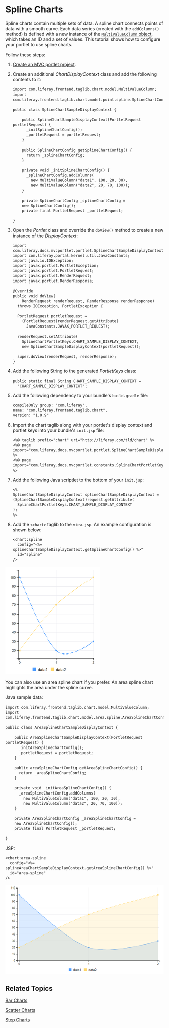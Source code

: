 # Spline Charts [](id=spline-charts)

Spline charts contain multiple sets of data. A spline chart connects points of 
data with a smooth curve. Each data series 
(created with the `addColumns()` method) is defined with a new instance of the 
[`MultiValueColumn` object](@app-ref@/foundation/latest/javadocs/com/liferay/frontend/taglib/chart/model/MultiValueColumn.html), 
which takes an ID and a set of values. This tutorial shows how to configure your 
portlet to use spline charts. 

Follow these steps:

1.  [Create an MVC portlet project](/develop/reference/-/knowledge_base/7-1/using-the-mvc-portlet-template).

2.  Create an additional *ChartDisplayContext* class and add the following 
    contents to it:

        import com.liferay.frontend.taglib.chart.model.MultiValueColumn;
        import com.liferay.frontend.taglib.chart.model.point.spline.SplineChartConfig;

        public class SplineChartSampleDisplayContext {

            public SplineChartSampleDisplayContext(PortletRequest portletRequest) {
              _initSplineChartConfig();
              _portletRequest = portletRequest;
            }

            public SplineChartConfig getSplineChartConfig() {
              return _splineChartConfig;
            }

            private void _initSplineChartConfig() {
              _splineChartConfig.addColumns(
                new MultiValueColumn("data1", 100, 20, 30),
                new MultiValueColumn("data2", 20, 70, 100));
            }

            private SplineChartConfig _splineChartConfig = 
            new SplineChartConfig();
            private final PortletRequest _portletRequest;

        }

3.  Open the *Portlet* class and override the `doView()` method to create a new 
    instance of the *DisplayContext*:

        import com.liferay.docs.mvcportlet.portlet.SplineChartSampleDisplayContext;
        import com.liferay.portal.kernel.util.JavaConstants;
        import java.io.IOException;
        import javax.portlet.PortletException;
        import javax.portlet.PortletRequest;
        import javax.portlet.RenderRequest;
        import javax.portlet.RenderResponse;

        @Override
        public void doView(
            RenderRequest renderRequest, RenderResponse renderResponse)
          throws IOException, PortletException {

          PortletRequest portletRequest =
            (PortletRequest)renderRequest.getAttribute(
              JavaConstants.JAVAX_PORTLET_REQUEST);

          renderRequest.setAttribute(
            SplineChartPortletKeys.CHART_SAMPLE_DISPLAY_CONTEXT,
            new SplineChartSampleDisplayContext(portletRequest));

          super.doView(renderRequest, renderResponse);
        }

4.  Add the following String to the generated *PortletKeys* class:

        public static final String CHART_SAMPLE_DISPLAY_CONTEXT =
          "CHART_SAMPLE_DISPLAY_CONTEXT";

5.  Add the following dependency to your bundle's `build.gradle` file:

        compileOnly group: "com.liferay",
        name: "com.liferay.frontend.taglib.chart",
        version: "1.0.9"

6.  Import the chart taglib along with your portlet's display context and 
    portlet keys into your bundle's `init.jsp` file:

        <%@ taglib prefix="chart" uri="http://liferay.com/tld/chart" %>
        <%@ page import="com.liferay.docs.mvcportlet.portlet.SplineChartSampleDisplayContext" %>
        <%@ page import="com.liferay.docs.mvcportlet.constants.SplineChartPortletKeys" %>

7.  Add the following Java scriptlet to the bottom of your `init.jsp`:

        <%
        SplineChartSampleDisplayContext splineChartSampleDisplayContext =
        (SplineChartSampleDisplayContext)request.getAttribute(
          SplineChartPortletKeys.CHART_SAMPLE_DISPLAY_CONTEXT
        );
        %>

8.  Add the `<chart>` taglib to the `view.jsp`. An example configuration is 
    shown below:

        <chart:spline 
          config="<%= splineChartSampleDisplayContext.getSplineChartConfig() %>" 
          id="spline" 
        />

![Figure 1: A spline chart connects points of data with a smooth curve.](../../../images/chart-taglib-spline.png)

You can also use an area spline chart if you prefer. An area spline chart 
highlights the area under the spline curve.

Java sample data:

    import com.liferay.frontend.taglib.chart.model.MultiValueColumn;
    import com.liferay.frontend.taglib.chart.model.area.spline.AreaSplineChartConfig;

    public class AreaSplineChartSampleDisplayContext {

        public AreaSplineChartSampleDisplayContext(PortletRequest portletRequest) {
          _initAreaSplineChartConfig();
          _portletRequest = portletRequest;
        }

        public areaSplineChartConfig getAreaSplineChartConfig() {
          return _areaSplineChartConfig;
        }

        private void _initAreaSplineChartConfig() {
          _areaSplineChartConfig.addColumns(
            new MultiValueColumn("data1", 100, 20, 30),
            new MultiValueColumn("data2", 20, 70, 100));
        }
        
        private AreaSplineChartConfig _areaSplineChartConfig = 
        new AreaSplineChartConfig();
        private final PortletRequest _portletRequest;

    }

JSP:

    <chart:area-spline 
      config="<%= splineAreaChartSampleDisplayContext.getAreaSplineChartConfig() %>" 
      id="area-spline" 
    />

![Figure 2: An area spline chart highlights the area under the spline curve.](../../../images/chart-taglib-area-spline.png)

## Related Topics [](id=related-topics)

[Bar Charts](/develop/tutorials/-/knowledge_base/7-1/bar-charts)

[Scatter Charts](/develop/tutorials/-/knowledge_base/7-1/scatter-charts)

[Step Charts](/develop/tutorials/-/knowledge_base/7-1/step-charts)
